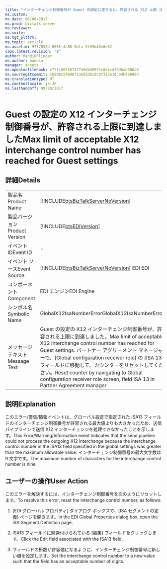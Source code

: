 ```yaml
---
title: "インターチェンジ制御番号が Guest の設定に達すると、許容される X12 上限 |Microsoft ドキュメント"
ms.custom: 
ms.date: 06/08/2017
ms.prod: biztalk-server
ms.reviewer: 
ms.suite: 
ms.tgt_pltfrm: 
ms.topic: article
ms.assetid: 9737053d-6065-4c88-8dfa-5f69b48e0e82
caps.latest.revision: "8"
author: MandiOhlinger
ms.author: mandia
manager: anneta
ms.openlocfilehash: c72fc565367477d9dbd09f3c0d4c4f9d6ab686a8
ms.sourcegitcommit: cb908c540d8f1a692d01dc8f313e16cb4b4e696d
ms.translationtype: MT
ms.contentlocale: ja-JP
ms.lasthandoff: 09/20/2017
---
```

# <a name="max-limit-of-acceptable-x12-interchange-control-number-has-reached-for-guest-settings"></a><span data-ttu-id="886e3-102">Guest の設定の X12 インターチェンジ制御番号が、許容される上限に到達しました</span><span class="sxs-lookup"><span data-stu-id="886e3-102">Max limit of acceptable X12 interchange control number has reached for Guest settings</span></span>
## <a name="details"></a><span data-ttu-id="886e3-103">詳細</span><span class="sxs-lookup"><span data-stu-id="886e3-103">Details</span></span>  
  
|||  
|-|-|  
|<span data-ttu-id="886e3-104">製品名</span><span class="sxs-lookup"><span data-stu-id="886e3-104">Product Name</span></span>|[!INCLUDE[btsBizTalkServerNoVersion](../includes/btsbiztalkservernoversion-md.md)]|  
|<span data-ttu-id="886e3-105">製品バージョン</span><span class="sxs-lookup"><span data-stu-id="886e3-105">Product Version</span></span>|[!INCLUDE[btsEDIVersion](../includes/btsediversion-md.md)]|  
|<span data-ttu-id="886e3-106">イベント ID</span><span class="sxs-lookup"><span data-stu-id="886e3-106">Event ID</span></span>|-|  
|<span data-ttu-id="886e3-107">イベント ソース</span><span class="sxs-lookup"><span data-stu-id="886e3-107">Event Source</span></span>|[!INCLUDE[btsBizTalkServerNoVersion](../includes/btsbiztalkservernoversion-md.md)]<span data-ttu-id="886e3-108"> EDI</span><span class="sxs-lookup"><span data-stu-id="886e3-108"> EDI</span></span>|  
|<span data-ttu-id="886e3-109">コンポーネント</span><span class="sxs-lookup"><span data-stu-id="886e3-109">Component</span></span>|<span data-ttu-id="886e3-110">EDI エンジン</span><span class="sxs-lookup"><span data-stu-id="886e3-110">EDI Engine</span></span>|  
|<span data-ttu-id="886e3-111">シンボル名</span><span class="sxs-lookup"><span data-stu-id="886e3-111">Symbolic Name</span></span>|<span data-ttu-id="886e3-112">GlobalX12IsaNumberError</span><span class="sxs-lookup"><span data-stu-id="886e3-112">GlobalX12IsaNumberError</span></span>|  
|<span data-ttu-id="886e3-113">メッセージ テキスト</span><span class="sxs-lookup"><span data-stu-id="886e3-113">Message Text</span></span>|<span data-ttu-id="886e3-114">Guest の設定の X12 インターチェンジ制御番号が、許容される上限に到達しました。</span><span class="sxs-lookup"><span data-stu-id="886e3-114">Max limit of acceptable X12 interchange control number has reached for Guest settings.</span></span> <span data-ttu-id="886e3-115">パートナー アグリーメント マネージャーで、[Global configuration receiver role] の [ISA 13] フィールドに移動して、カウンターをリセットしてください。</span><span class="sxs-lookup"><span data-stu-id="886e3-115">Reset counter by navigating to Global configuration receiver role screen, field ISA 13 in Partner Agreement manager</span></span>|  
  
## <a name="explanation"></a><span data-ttu-id="886e3-116">説明</span><span class="sxs-lookup"><span data-stu-id="886e3-116">Explanation</span></span>  
 <span data-ttu-id="886e3-117">このエラー/警告/情報イベントは、グローバル設定で指定された ISA13 フィールドのインターチェンジ制御番号が許容される最大値よりも大きかったため、送信パイプラインで送信 X12 インターチェンジを処理できなかったことを示します。</span><span class="sxs-lookup"><span data-stu-id="886e3-117">This Error/Warning/Information event indicates that the send pipeline could not process the outgoing X12 interchange because the interchange control number in the ISA13 field specified in the global settings was greater than the maximum allowable value.</span></span> <span data-ttu-id="886e3-118">インターチェンジ制御番号の最大文字数は 9 文字です。</span><span class="sxs-lookup"><span data-stu-id="886e3-118">The maximum number of characters for the interchange control number is nine.</span></span>  
  
## <a name="user-action"></a><span data-ttu-id="886e3-119">ユーザーの操作</span><span class="sxs-lookup"><span data-stu-id="886e3-119">User Action</span></span>  
 <span data-ttu-id="886e3-120">このエラーを解決するには、インターチェンジ制御番号を次のようにリセットします。</span><span class="sxs-lookup"><span data-stu-id="886e3-120">To resolve this error, reset the interchange control number, as follows:</span></span>  
  
1.  <span data-ttu-id="886e3-121">[EDI グローバル プロパティ] ダイアログ ボックスで、[ISA セグメントの定義] ページを開きます。</span><span class="sxs-lookup"><span data-stu-id="886e3-121">In the EDI Global Properties dialog box, open the ISA Segment Definition page.</span></span>  
  
2.  <span data-ttu-id="886e3-122">ISA13 フィールドに関連付けられている [編集] フィールドをクリックします。</span><span class="sxs-lookup"><span data-stu-id="886e3-122">Click the Edit field associated with the ISA13 field.</span></span>  
  
3.  <span data-ttu-id="886e3-123">フィールドの桁数が許容値になるように、インターチェンジ制御番号に新しい値を設定します。</span><span class="sxs-lookup"><span data-stu-id="886e3-123">Set the interchange control number to a new value such that the field has an acceptable number of digits.</span></span>